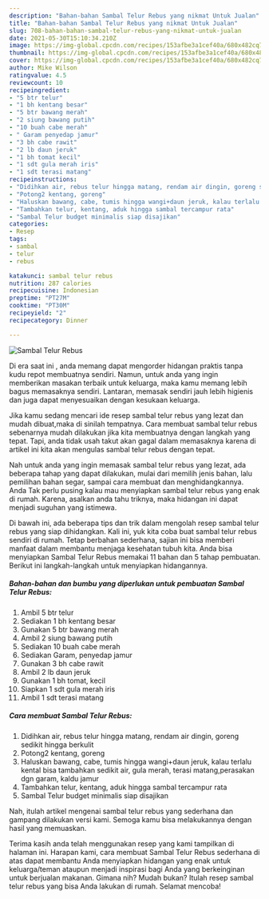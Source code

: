 ```yaml
---
description: "Bahan-bahan Sambal Telur Rebus yang nikmat Untuk Jualan"
title: "Bahan-bahan Sambal Telur Rebus yang nikmat Untuk Jualan"
slug: 708-bahan-bahan-sambal-telur-rebus-yang-nikmat-untuk-jualan
date: 2021-05-30T15:10:34.210Z
image: https://img-global.cpcdn.com/recipes/153afbe3a1cef40a/680x482cq70/sambal-telur-rebus-foto-resep-utama.jpg
thumbnail: https://img-global.cpcdn.com/recipes/153afbe3a1cef40a/680x482cq70/sambal-telur-rebus-foto-resep-utama.jpg
cover: https://img-global.cpcdn.com/recipes/153afbe3a1cef40a/680x482cq70/sambal-telur-rebus-foto-resep-utama.jpg
author: Mike Wilson
ratingvalue: 4.5
reviewcount: 10
recipeingredient:
- "5 btr telur"
- "1 bh kentang besar"
- "5 btr bawang merah"
- "2 siung bawang putih"
- "10 buah cabe merah"
- " Garam penyedap jamur"
- "3 bh cabe rawit"
- "2 lb daun jeruk"
- "1 bh tomat kecil"
- "1 sdt gula merah iris"
- "1 sdt terasi matang"
recipeinstructions:
- "Didihkan air, rebus telur hingga matang, rendam air dingin, goreng sedikit hingga berkulit"
- "Potong2 kentang, goreng"
- "Haluskan bawang, cabe, tumis hingga wangi+daun jeruk, kalau terlalu kental bisa tambahkan sedikit air, gula merah, terasi matang,perasakan dgn garam, kaldu jamur"
- "Tambahkan telur, kentang, aduk hingga sambal tercampur rata"
- "Sambal Telur budget minimalis siap disajikan"
categories:
- Resep
tags:
- sambal
- telur
- rebus

katakunci: sambal telur rebus 
nutrition: 287 calories
recipecuisine: Indonesian
preptime: "PT27M"
cooktime: "PT30M"
recipeyield: "2"
recipecategory: Dinner

---
```



![Sambal Telur Rebus](https://img-global.cpcdn.com/recipes/153afbe3a1cef40a/680x482cq70/sambal-telur-rebus-foto-resep-utama.jpg)

Di era  saat ini , anda memang dapat mengorder hidangan praktis tanpa kudu repot membuatnya sendiri. Namun, untuk anda yang ingin memberikan masakan terbaik untuk keluarga, maka kamu memang lebih bagus memasaknya sendiri. Lantaran, memasak sendiri jauh lebih higienis dan juga dapat menyesuaikan dengan kesukaan keluarga.

Jika kamu sedang mencari ide resep sambal telur rebus yang lezat dan mudah dibuat,maka di sinilah tempatnya. Cara membuat sambal telur rebus  sebenarnya mudah dilakukan jika kita membuatnya dengan langkah yang tepat. Tapi, anda tidak usah takut akan gagal dalam memasaknya 
karena di artikel ini kita akan mengulas sambal telur rebus dengan tepat.  



Nah untuk anda yang ingin memasak sambal telur rebus yang lezat, ada beberapa tahap yang dapat dilakukan, mulai dari memilih jenis bahan, lalu pemilihan bahan segar, sampai cara membuat dan menghidangkannya. Anda Tak perlu pusing kalau mau menyiapkan sambal telur rebus yang enak di rumah. Karena, asalkan anda  tahu triknya, maka hidangan ini dapat menjadi suguhan yang istimewa.

Di bawah ini, ada beberapa tips dan trik dalam mengolah resep sambal telur rebus yang siap dihidangkan. Kali ini, yuk kita coba buat sambal telur rebus sendiri di rumah. Tetap berbahan sederhana, sajian ini bisa memberi manfaat dalam membantu menjaga kesehatan tubuh kita. Anda bisa menyiapkan Sambal Telur Rebus memakai 11 bahan dan 5 tahap pembuatan. Berikut ini langkah-langkah untuk menyiapkan hidangannya.

<!--inarticleads1-->

##### Bahan-bahan dan bumbu yang diperlukan untuk pembuatan Sambal Telur Rebus:

1. Ambil 5 btr telur
1. Sediakan 1 bh kentang besar
1. Gunakan 5 btr bawang merah
1. Ambil 2 siung bawang putih
1. Sediakan 10 buah cabe merah
1. Sediakan  Garam, penyedap jamur
1. Gunakan 3 bh cabe rawit
1. Ambil 2 lb daun jeruk
1. Gunakan 1 bh tomat, kecil
1. Siapkan 1 sdt gula merah iris
1. Ambil 1 sdt terasi matang




<!--inarticleads2-->

##### Cara membuat Sambal Telur Rebus:

1. Didihkan air, rebus telur hingga matang, rendam air dingin, goreng sedikit hingga berkulit
1. Potong2 kentang, goreng
1. Haluskan bawang, cabe, tumis hingga wangi+daun jeruk, kalau terlalu kental bisa tambahkan sedikit air, gula merah, terasi matang,perasakan dgn garam, kaldu jamur
1. Tambahkan telur, kentang, aduk hingga sambal tercampur rata
1. Sambal Telur budget minimalis siap disajikan




Nah, itulah artikel mengenai  sambal telur rebus  yang sederhana dan gampang dilakukan versi kami. Semoga kamu bisa melakukannya dengan hasil yang memuaskan. 

Terima kasih anda telah menggunakan resep yang kami tampilkan di halaman ini. Harapan kami, cara membuat  Sambal Telur Rebus sederhana di atas dapat membantu Anda menyiapkan hidangan yang enak untuk keluarga/teman ataupun menjadi inspirasi bagi Anda yang berkeinginan untuk berjualan makanan. Gimana nih? Mudah bukan? Itulah resep sambal telur rebus yang bisa Anda lakukan di rumah. Selamat mencoba!

